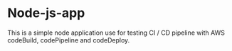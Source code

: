 # Node-js-app

This is a simple node application use for testing CI / CD pipeline with AWS codeBuild, codePipeline and codeDeploy.
